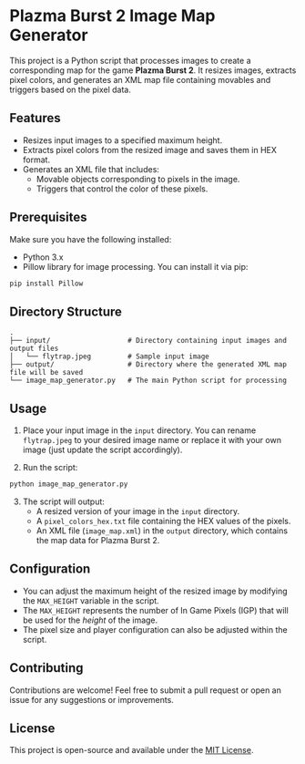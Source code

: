 # Plazma Burst 2 Image Map Generator

This project is a Python script that processes images to create a corresponding map for the game **Plazma Burst 2**. It resizes images, extracts pixel colors, and generates an XML map file containing movables and triggers based on the pixel data.

## Features

- Resizes input images to a specified maximum height.
- Extracts pixel colors from the resized image and saves them in HEX format.
- Generates an XML file that includes:
  - Movable objects corresponding to pixels in the image.
  - Triggers that control the color of these pixels.

## Prerequisites

Make sure you have the following installed:

- Python 3.x
- Pillow library for image processing. You can install it via pip:

```bash
pip install Pillow
```

## Directory Structure

```
.
├── input/                   # Directory containing input images and output files
│   └── flytrap.jpeg         # Sample input image
├── output/                  # Directory where the generated XML map file will be saved
└── image_map_generator.py   # The main Python script for processing
```

## Usage

1. Place your input image in the `input` directory. You can rename `flytrap.jpeg` to your desired image name or replace it with your own image (just update the script accordingly).

2. Run the script:

```bash
python image_map_generator.py
```

3. The script will output:
   - A resized version of your image in the `input` directory.
   - A `pixel_colors_hex.txt` file containing the HEX values of the pixels.
   - An XML file (`image_map.xml`) in the `output` directory, which contains the map data for Plazma Burst 2.

## Configuration

- You can adjust the maximum height of the resized image by modifying the `MAX_HEIGHT` variable in the script.
- The `MAX_HEIGHT` represents the number of In Game Pixels (IGP) that will be used for the *height* of the image.
- The pixel size and player configuration can also be adjusted within the script.

## Contributing

Contributions are welcome! Feel free to submit a pull request or open an issue for any suggestions or improvements.

## License

This project is open-source and available under the [MIT License](LICENSE).
